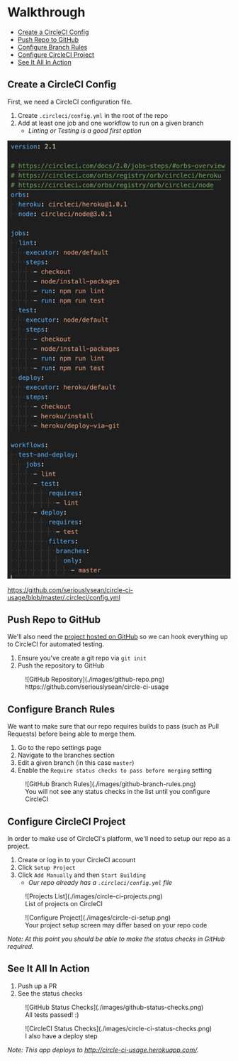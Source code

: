 # Walkthrough

* [Create a CircleCI Config](#create-a-circleci-config)
* [Push Repo to GitHub](#push-repo-to-github)
* [Configure Branch Rules](#configure-branch-rules)
* [Configure CircleCI Project](#configure-circleci-project)
* [See It All In Action](#see-it-all-in-action)

## Create a CircleCI Config

First, we need a CircleCI configuration file.

1. Create `.circleci/config.yml` in the root of the repo
2. Add at least one job and one workflow to run on a given branch
    - _Linting or Testing is a good first option_

![Circle CI Config](./images/circle-ci-config.png)

https://github.com/seriouslysean/circle-ci-usage/blob/master/.circleci/config.yml

## Push Repo to GitHub

We'll also need the [project hosted on GitHub](https://github.com/seriouslysean/circle-ci-usage) so we can hook everything up to CircleCI for automated testing.

1. Ensure you've create a git repo via `git init`
2. Push the repository to GitHub

<figure>
    ![GitHub Repository](./images/github-repo.png)
    <figcaption>https://github.com/seriouslysean/circle-ci-usage</figcaption>
</figure>

## Configure Branch Rules

We want to make sure that our repo requires builds to pass (such as Pull Requests) before being able to merge them.

1. Go to the repo settings page
2. Navigate to the branches section
3. Edit a given branch (in this case `master`)
4. Enable the `Require status checks to pass before merging` setting

<figure>
    ![GitHub Branch Rules](./images/github-branch-rules.png)
    <figcaption>You will not see any status checks in the list until you configure CircleCI</figcaption>
</figure>

## Configure CircleCI Project

In order to make use of CircleCI's platform, we'll need to setup our repo as a project.

1. Create or log in to your CircleCI account
2. Click `Setup Project`
3. Click `Add Manually` and then `Start Building`
    - _Our repo already has a `.circleci/config.yml` file_

<figure>
    ![Projects List](./images/circle-ci-projects.png)
    <figcaption>List of projects on CircleCI</figcaption>
</figure>

<figure>
    ![Configure Project](./images/circle-ci-setup.png)
    <figcaption>Your project setup screen may differ based on your repo code</figcaption>
</figure>

_Note: At this point you should be able to make the status checks in GitHub required._

## See It All In Action

1. Push up a PR
2. See the status checks

<figure>
    ![GitHub Status Checks](./images/github-status-checks.png)
    <figcaption>All tests passed! :)</figcaption>
</figure>

<figure>
    ![CircleCI Status Checks](./images/circle-ci-status-checks.png)
    <figcaption>I also have a deploy step</figcaption>
</figure>

_Note: This app deploys to http://circle-ci-usage.herokuapp.com/._

